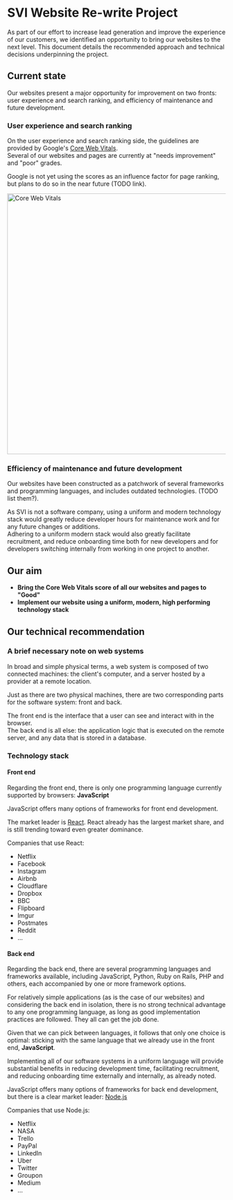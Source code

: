 # SVI Website Re-write Project

As part of our effort to increase lead generation and improve the experience of our customers, we identified an
opportunity to bring our websites to the next level. This document details the recommended approach and technical
decisions underpinning the project.

## Current state

Our websites present a major opportunity for improvement on two fronts: user experience and search ranking, and
efficiency of maintenance and future development.

### User experience and search ranking

On the user experience and search ranking side, the guidelines are provided by
Google's [Core Web Vitals](https://web.dev/vitals/).  
Several of our websites and pages are currently at "needs improvement" and "poor" grades.

Google is not yet using the scores as an influence factor for page ranking, but plans to do so in the near future (TODO
link).

<img alt="Core Web Vitals" width="600" src="https://addyosmani.com/assets/images/core-web-vitals-addy.png">

### Efficiency of maintenance and future development

Our websites have been constructed as a patchwork of several frameworks and programming languages, and includes outdated
technologies. (TODO list them?).

As SVI is not a software company, using a uniform and modern technology stack would greatly reduce developer hours for
maintenance work and for any future changes or additions.  
Adhering to a uniform modern stack would also greatly facilitate recruitment, and reduce onboarding time both for new
developers and for developers switching internally from working in one project to another.

## Our aim

* **Bring the Core Web Vitals score of all our websites and pages to "Good"**
* **Implement our website using a uniform, modern, high performing technology stack**

## Our technical recommendation

### A brief necessary note on web systems

In broad and simple physical terms, a web system is composed of two connected machines: the client's computer, and a
server hosted by a provider at a remote location.

Just as there are two physical machines, there are two corresponding parts for the software system: front and back.

The front end is the interface that a user can see and interact with in the browser.  
The back end is all else: the application logic that is executed on the remote server, and any data that is stored in a
database.

### Technology stack

#### Front end

Regarding the front end, there is only one programming language currently supported by browsers: **JavaScript**

JavaScript offers many options of frameworks for front end development.

The market leader is [React](https://reactjs.org/). React already has the largest market share, and is still trending
toward even greater dominance.

Companies that use React:

* Netflix
* Facebook
* Instagram
* Airbnb
* Cloudflare
* Dropbox
* BBC
* Flipboard
* Imgur
* Postmates
* Reddit
* ...

#### Back end

Regarding the back end, there are several programming languages and frameworks available, including JavaScript, Python,
Ruby on Rails, PHP and others, each accompanied by one or more framework options.

For relatively simple applications (as is the case of our websites) and considering the back end in isolation, there is
no strong technical advantage to any one programming language, as long as good implementation practices are followed.
They all can get the job done.

Given that we can pick between languages, it follows that only one choice is optimal: sticking with the same language
that we already use in the front end, **JavaScript**.

Implementing all of our software systems in a uniform language will provide substantial benefits in reducing development
time, facilitating recruitment, and reducing onboarding time externally and internally, as already noted.

JavaScript offers many options of frameworks for back end development, but there is a clear market
leader: [Node.js](https://nodejs.org/en/)

Companies that use Node.js:

* Netflix
* NASA
* Trello
* PayPal
* LinkedIn
* Uber
* Twitter
* Groupon
* Medium
* ...

